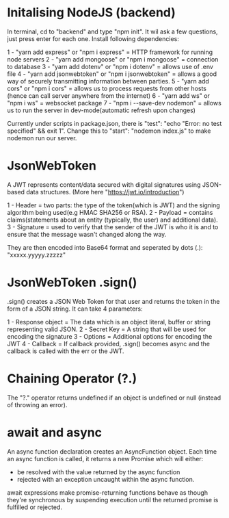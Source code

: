 # Initalising NodeJS (backend)
In terminal, cd to "backend" and type "npm init". It wil ask a few questions, just press enter for each one. 
Install following dependencies:

1 - "yarn add express" or "npm i express" = HTTP framework for running node servers
2 - "yarn add mongoose" or "npm i mongoose" = connection to database
3 - "yarn add dotenv" or "npm i dotenv" = allows use of .env file
4 - "yarn add jsonwebtoken" or "npm i jsonwebtoken" = allows a good way of securely transmitting information between parties.
5 - "yarn add cors" or "npm i cors" = allows us to process requests from other hosts (hence can call server anywhere from the internet)
6 - "yarn add ws" or "npm i ws" = websocket package
7 - "npm i --save-dev nodemon" = allows us to run the server in dev-mode(automatic refresh upon changes)

Currently under scripts in package.json, there is "test": "echo \"Error: no test specified\" && exit 1".
Change this to "start": "nodemon index.js" to make nodemon run our server.


# JsonWebToken
A JWT represents content/data secured with digital signatures using JSON-based data structures.
(More here "https://jwt.io/introduction")

1 - Header = two parts: the type of the token(which is JWT) and the signing algorithm being used(e.g HMAC SHA256 or RSA).
2 - Payload = contains claims(statements about an entity (typically, the user) and additional data).
3 - Signature = used to verify that the sender of the JWT is who it is and to ensure that the message wasn't changed along the way.

They are then encoded into Base64 format and seperated by dots (.): "xxxxx.yyyyy.zzzzz"


# JsonWebToken .sign()
.sign() creates a JSON Web Token for that user and returns the token in the form of a JSON string. It can take 4 parameters:

1 - Response object         = The data which is an object literal, buffer or string representing valid JSON.
2 - Secret Key              = A string that will be used for encoding the signature
3 - Options                 = Additional options for encoding the JWT
4 - Callback                = If callback provided, .sign() becomes async and the callback is called with the err or the JWT.


# Chaining Operator (?.)
The "?." operator returns undefined if an object is undefined or null (instead of throwing an error).



# await and async
An async function declaration creates an AsyncFunction object. 
Each time an async function is called, it returns a new Promise which will either: 
- be resolved with the value returned by the async function
- rejected with an exception uncaught within the async function.

await expressions make promise-returning functions behave as though they're synchronous by suspending execution until the returned promise is fulfilled or rejected.